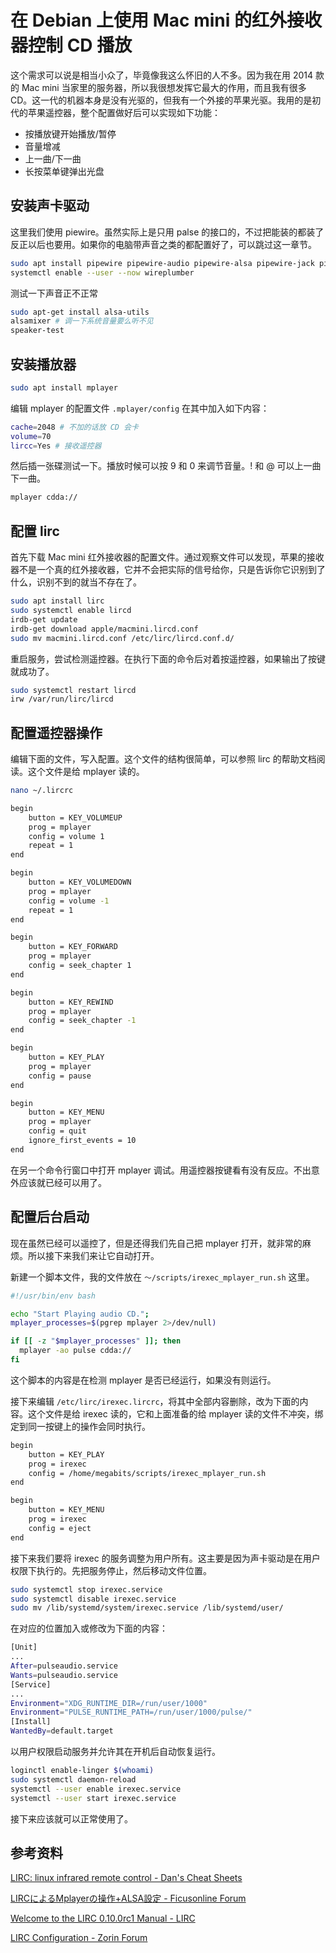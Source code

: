 # 在 Debian 上使用 Mac mini 的红外接收器控制 CD 播放

这个需求可以说是相当小众了，毕竟像我这么怀旧的人不多。因为我在用 2014 款的 Mac mini 当家里的服务器，所以我很想发挥它最大的作用，而且我有很多 CD。这一代的机器本身是没有光驱的，但我有一个外接的苹果光驱。我用的是初代的苹果遥控器，整个配置做好后可以实现如下功能：

- 按播放键开始播放/暂停
- 音量增减
- 上一曲/下一曲
- 长按菜单键弹出光盘

## 安装声卡驱动

这里我们使用 piewire。虽然实际上是只用 palse 的接口的，不过把能装的都装了反正以后也要用。如果你的电脑带声音之类的都配置好了，可以跳过这一章节。

```bash
sudo apt install pipewire pipewire-audio pipewire-alsa pipewire-jack pipewire-pulse
systemctl enable --user --now wireplumber
```

测试一下声音正不正常

```bash
sudo apt-get install alsa-utils
alsamixer # 调一下系统音量要么听不见
speaker-test
```

## 安装播放器

```bash
sudo apt install mplayer
```

编辑 mplayer 的配置文件 `.mplayer/config` 在其中加入如下内容：

```bash
cache=2048 # 不加的话放 CD 会卡
volume=70
lircc=Yes # 接收遥控器
```

然后插一张碟测试一下。播放时候可以按 9 和 0 来调节音量。! 和 @ 可以上一曲下一曲。


```bash
mplayer cdda://
```

## 配置 lirc

首先下载 Mac mini 红外接收器的配置文件。通过观察文件可以发现，苹果的接收器不是一个真的红外接收器，它并不会把实际的信号给你，只是告诉你它识别到了什么，识别不到的就当不存在了。

```bash
sudo apt install lirc
sudo systemctl enable lircd
irdb-get update
irdb-get download apple/macmini.lircd.conf
sudo mv macmini.lircd.conf /etc/lirc/lircd.conf.d/
```

重启服务，尝试检测遥控器。在执行下面的命令后对着按遥控器，如果输出了按键就成功了。

```bash
sudo systemctl restart lircd
irw /var/run/lirc/lircd
```

## 配置遥控器操作

编辑下面的文件，写入配置。这个文件的结构很简单，可以参照 lirc 的帮助文档阅读。这个文件是给 mplayer 读的。

```bash
nano ~/.lircrc
```

```bash
begin
    button = KEY_VOLUMEUP
    prog = mplayer
    config = volume 1
    repeat = 1
end

begin
    button = KEY_VOLUMEDOWN
    prog = mplayer
    config = volume -1
    repeat = 1
end

begin
    button = KEY_FORWARD
    prog = mplayer
    config = seek_chapter 1
end

begin
    button = KEY_REWIND
    prog = mplayer
    config = seek_chapter -1
end

begin
    button = KEY_PLAY
    prog = mplayer
    config = pause
end

begin
    button = KEY_MENU
    prog = mplayer
    config = quit
    ignore_first_events = 10
end
```

在另一个命令行窗口中打开 mplayer 调试。用遥控器按键看有没有反应。不出意外应该就已经可以用了。

## 配置后台启动

现在虽然已经可以遥控了，但是还得我们先自己把 mplayer 打开，就非常的麻烦。所以接下来我们来让它自动打开。

新建一个脚本文件，我的文件放在 `～/scripts/irexec_mplayer_run.sh` 这里。

```bash
#!/usr/bin/env bash

echo "Start Playing audio CD.";
mplayer_processes=$(pgrep mplayer 2>/dev/null)

if [[ -z "$mplayer_processes" ]]; then
  mplayer -ao pulse cdda://
fi
```

这个脚本的内容是在检测 mplayer 是否已经运行，如果没有则运行。

接下来编辑 `/etc/lirc/irexec.lircrc`，将其中全部内容删除，改为下面的内容。这个文件是给 irexec 读的，它和上面准备的给 mplayer 读的文件不冲突，绑定到同一按键上的操作会同时执行。

```bash
begin
    button = KEY_PLAY
    prog = irexec
    config = /home/megabits/scripts/irexec_mplayer_run.sh
end

begin
    button = KEY_MENU
    prog = irexec
    config = eject
end
```

接下来我们要将 irexec 的服务调整为用户所有。这主要是因为声卡驱动是在用户权限下执行的。先把服务停止，然后移动文件位置。

```bash
sudo systemctl stop irexec.service
sudo systemctl disable irexec.service
sudo mv /lib/systemd/system/irexec.service /lib/systemd/user/
```

在对应的位置加入或修改为下面的内容：

```bash
[Unit]
...
After=pulseaudio.service
Wants=pulseaudio.service
[Service]
...
Environment="XDG_RUNTIME_DIR=/run/user/1000"
Environment="PULSE_RUNTIME_PATH=/run/user/1000/pulse/"
[Install]
WantedBy=default.target
```

以用户权限启动服务并允许其在开机后自动恢复运行。

```bash
loginctl enable-linger $(whoami)
sudo systemctl daemon-reload
systemctl --user enable irexec.service
systemctl --user start irexec.service
```

接下来应该就可以正常使用了。

## 参考资料

[LIRC: linux infrared remote control - Dan's Cheat Sheets](https://cheat.readthedocs.io/en/latest/lirc.html#why-is-this-so-hard)

[LIRCによるMplayerの操作+ALSA設定 - Ficusonline Forum](https://forum.ficusonline.com/t/lirc-mplayer-alsa/70)

[Welcome to the LIRC 0.10.0rc1 Manual - LIRC](https://www.lirc.org/html/index.html)

[LIRC Configuration - Zorin Forum](https://forum.zorin.com/t/lirc-configuration/8829)

